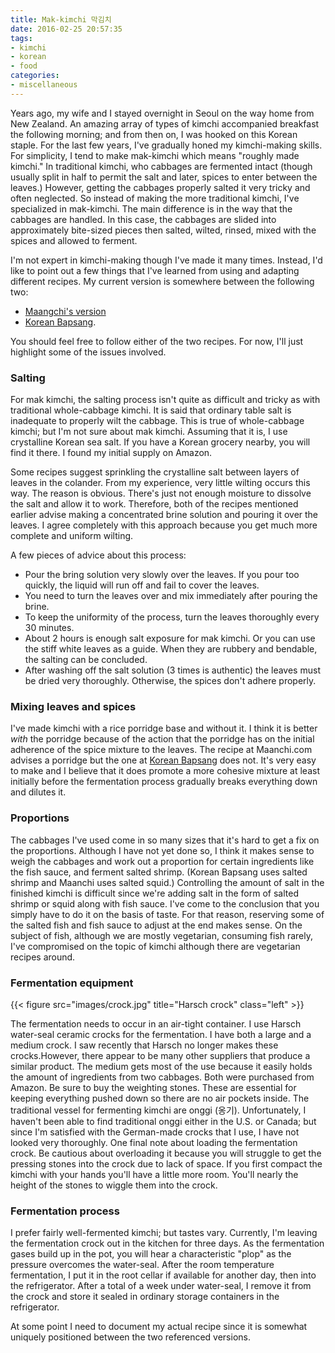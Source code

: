 ```yaml
---
title: Mak-kimchi 막김치
date: 2016-02-25 20:57:35
tags:
- kimchi
- korean
- food
categories:
- miscellaneous
---
```

Years ago, my wife and I stayed overnight in Seoul on the way home from New Zealand. An amazing array of types of kimchi accompanied breakfast the following morning; and from then on, I was hooked on this Korean staple. For the last few years, I've gradually honed my kimchi-making skills. For simplicity, I tend to make mak-kimchi which means "roughly made kimchi." In traditional kimchi, who cabbages are fermented intact (though usually split in half to permit the salt and later, spices to enter between the leaves.) However, getting the cabbages properly salted it very tricky and often neglected. So instead of making the more traditional kimchi, I've specialized in mak-kimchi. The main difference is in the way that the cabbages are handled. In this case, the cabbages are slided into approximately bite-sized pieces then salted, wilted, rinsed, mixed with the spices and allowed to ferment.

I'm not expert in kimchi-making though I've made it many times. Instead, I'd like to point out a few things that I've learned from using and adapting different recipes. My current version is somewhere between the following two:

- [Maangchi's version](http://www.maangchi.com/recipe/easy-kimchi)
- [Korean Bapsang](http://www.koreanbapsang.com/2013/10/mak-kimchi-simple-kimchi.html).   

You should feel free to follow either of the two recipes. For now, I'll just highlight some of the issues involved.

### Salting

For mak kimchi, the salting process isn't quite as difficult and tricky as with traditional whole-cabbage kimchi. It is said that ordinary table salt is inadequate to properly wilt the cabbage. This is true of whole-cabbage kimchi; but I'm not sure about mak kimchi. Assuming that it is, I use crystalline Korean sea salt. If you have a Korean grocery nearby, you will find it there. I found my initial supply on Amazon.

Some recipes suggest sprinkling the crystalline salt between layers of leaves in the colander. From my experience, very little wilting occurs this way. The reason is obvious. There's just not enough moisture to dissolve the salt and allow it to work. Therefore, both of the recipes mentioned earlier advise making a concentrated brine solution and pouring it over the leaves. I agree completely with this approach because you get much more complete and uniform wilting.

A few pieces of advice about this process:

- Pour the bring solution very slowly over the leaves. If you pour too quickly, the liquid will run off and fail to cover the leaves.
- You need to turn the leaves over and mix immediately after pouring the brine.
- To keep the uniformity of the process, turn the leaves thoroughly every 30 minutes.
- About 2 hours is enough salt exposure for mak kimchi. Or you can use the stiff white leaves as a guide. When they are rubbery and bendable, the salting can be concluded.
- After washing off the salt solution (3 times is authentic) the leaves must be dried very thoroughly. Otherwise, the spices don't adhere properly.

### Mixing leaves and spices

I've made kimchi with a rice porridge base and without it. I think it is better _with_ the porridge because of the action that the porridge has on the initial adherence of the spice mixture to the leaves. The recipe at Maanchi.com advises a porridge but the one at [Korean Bapsang](http://www.koreanbapsang.com/2013/10/mak-kimchi-simple-kimchi.html) does not. It's very easy to make and I believe that it does promote a more cohesive mixture at least initially before the fermentation process gradually breaks everything down and dilutes it.

### Proportions

The cabbages I've used come in so many sizes that it's hard to get a fix on the proportions. Although I have not yet done so, I think it makes sense to weigh the cabbages and work out a proportion for certain ingredients like the fish sauce, and ferment salted shrimp. (Korean Bapsang uses salted shrimp and Maanchi uses salted squid.) Controlling the amount of salt in the finished kimchi is difficult since we're adding salt in the form of salted shrimp or squid along with fish sauce. I've come to the conclusion that you simply have to do it on the basis of taste. For that reason, reserving some of the salted fish and fish sauce to adjust at the end makes sense. On the subject of fish, although we are mostly vegetarian, consuming fish rarely, I've compromised on the topic of kimchi although there are vegetarian recipes around.

### Fermentation equipment

{{< figure src="images/crock.jpg" title="Harsch crock" class="left" >}}

The fermentation needs to occur in an air-tight container. I use Harsch water-seal ceramic crocks for the fermentation. I have both a large and a medium crock. I saw recently that Harsch no longer makes these crocks.However, there appear to be many other suppliers that produce a similar product. The medium gets most of the use because it easily holds the amount of ingredients from two cabbages. Both were purchased from Amazon. Be sure to buy the weighting stones. These are essential for keeping everything pushed down so there are no air pockets inside. The traditional vessel for fermenting kimchi are onggi (옹기). Unfortunately, I haven't been able to find traditional onggi either in the U.S. or Canada; but since I'm satisfied with the German-made crocks that I use, I have not looked very thoroughly. One final note about loading the fermentation crock. Be cautious about overloading it because you will struggle to get the pressing stones into the crock due to lack of space. If you first compact the kimchi with your hands you'll have a little more room. You'll nearly the height of the stones to wiggle them into the crock.

### Fermentation process

I prefer fairly well-fermented kimchi; but tastes vary. Currently, I'm leaving the fermentation crock out in the kitchen for three days. As the fermentation gases build up in the pot, you will hear a characteristic "plop" as the pressure overcomes the water-seal. After the room temperature fermentation, I put it in the root cellar if available for another day, then into the refrigerator. After a total of a week under water-seal, I remove it from the crock and store it sealed in ordinary storage containers in the refrigerator.

At some point I need to document my actual recipe since it is somewhat uniquely positioned between the two referenced versions.

